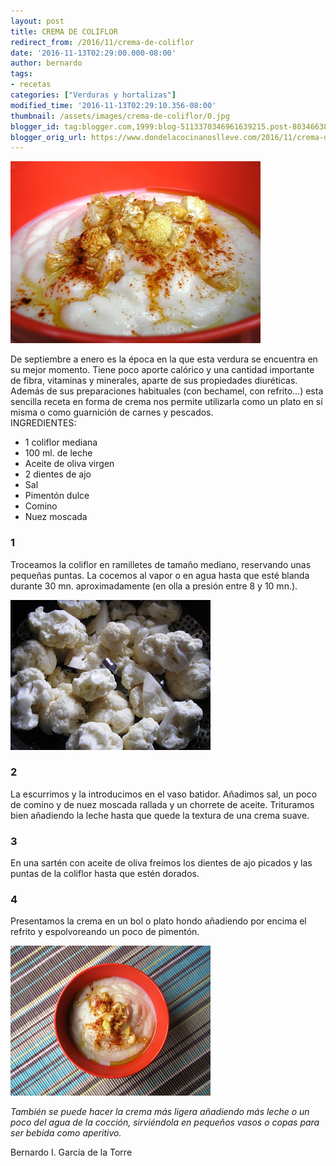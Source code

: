 ```yaml
---
layout: post
title: CREMA DE COLIFLOR
redirect_from: /2016/11/crema-de-coliflor
date: '2016-11-13T02:29:00.000-08:00'
author: bernardo
tags:
- recetas
categories: ["Verduras y hortalizas"]
modified_time: '2016-11-13T02:29:10.356-08:00'
thumbnail: /assets/images/crema-de-coliflor/0.jpg
blogger_id: tag:blogger.com,1999:blog-5113370346961639215.post-8034663892253306737
blogger_orig_url: https://www.dondelacocinanoslleve.com/2016/11/crema-de-coliflor.html
---
```


![](/assets/images/crema-de-coliflor/0.jpg)

  
De septiembre a enero es la época en la que esta verdura se encuentra en su mejor momento. Tiene poco aporte calórico y una cantidad importante de fibra, vitaminas y minerales, aparte de sus propiedades diuréticas. Además de sus preparaciones habituales (con bechamel, con refrito…) esta sencilla receta en forma de crema nos permite utilizarla como un plato en sí misma o como guarnición de carnes y pescados.  
INGREDIENTES:
* 1 coliflor mediana
* 100 ml. de leche
* Aceite de oliva virgen
* 2 dientes de ajo
* Sal
* Pimentón dulce
* Comino
* Nuez moscada  

### 1

Troceamos la coliflor en ramilletes de tamaño mediano, reservando unas pequeñas puntas. La cocemos al vapor o en agua hasta que esté blanda durante 30 mn. aproximadamente (en olla a presión entre 8 y 10 mn.).  

![](/assets/images/crema-de-coliflor/1.jpg)

  

### 2

La escurrimos y la introducimos en el vaso batidor. Añadimos sal, un poco de comino y de nuez moscada rallada y un chorrete de aceite. Trituramos bien añadiendo la leche hasta que quede la textura de una crema suave.  

### 3

En una sartén con aceite de oliva freímos los dientes de ajo picados y las puntas de la coliflor hasta que estén dorados.  

### 4

Presentamos la crema en un bol o plato hondo añadiendo por encima el refrito y espolvoreando un poco de pimentón.  

![](/assets/images/crema-de-coliflor/2.jpg)

  
_También se puede hacer la crema más ligera añadiendo más leche o un poco del agua de la cocción, sirviéndola en pequeños vasos o copas para ser bebida como aperitivo._  

Bernardo I. García de la Torre
